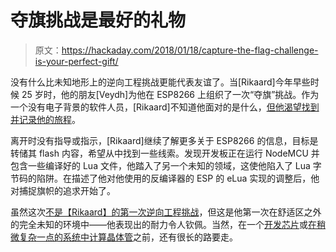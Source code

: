 # 夺旗挑战是最好的礼物

> 原文：<https://hackaday.com/2018/01/18/capture-the-flag-challenge-is-your-perfect-gift/>

没有什么比未知地形上的逆向工程挑战更能代表友谊了。当[Rikaard]今年早些时候 25 岁时，他的朋友[Veydh]为他在 ESP8266 上组织了一次“夺旗”挑战。作为一个没有电子背景的软件人员，[Rikaard]不知道他面对的是什么，[但他渴望找到并记录他的旅程](http://rikaard.io/post/2018-bday-reversing/)。

离开时没有指导或指示，[Rikaard]继续了解更多关于 ESP8266 的信息，目标是转储其 flash 内容，希望从中找到一些线索。发现开发板正在运行 NodeMCU 并包含一些编译好的 Lua 文件，他踏入了另一个未知的领域，这使他陷入了 Lua 字节码的陷阱。在描述了他对他使用的反编译器的 ESP 的 eLua 实现的调整后，他对捕捉旗帜的追求开始了。

虽然这次[不是【Rikaard】的第一次逆向工程挑战](http://rikaard.io/post/)，但这是他第一次在舒适区之外的完全未知的环境中——他表现出的耐力令人钦佩。当然，在一个[开发芯片](https://hackaday.com/2017/05/02/how-to-reverse-engineer-a-chip/)或[在稍微复杂一点的系统中计算晶体管](https://hackaday.com/2014/12/18/counting-transistors-in-the-playstation/)之前，还有很长的路要走。